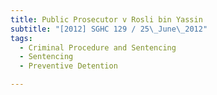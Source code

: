 ```yaml
---
title: Public Prosecutor v Rosli bin Yassin
subtitle: "[2012] SGHC 129 / 25\_June\_2012"
tags:
  - Criminal Procedure and Sentencing
  - Sentencing
  - Preventive Detention

---
```


